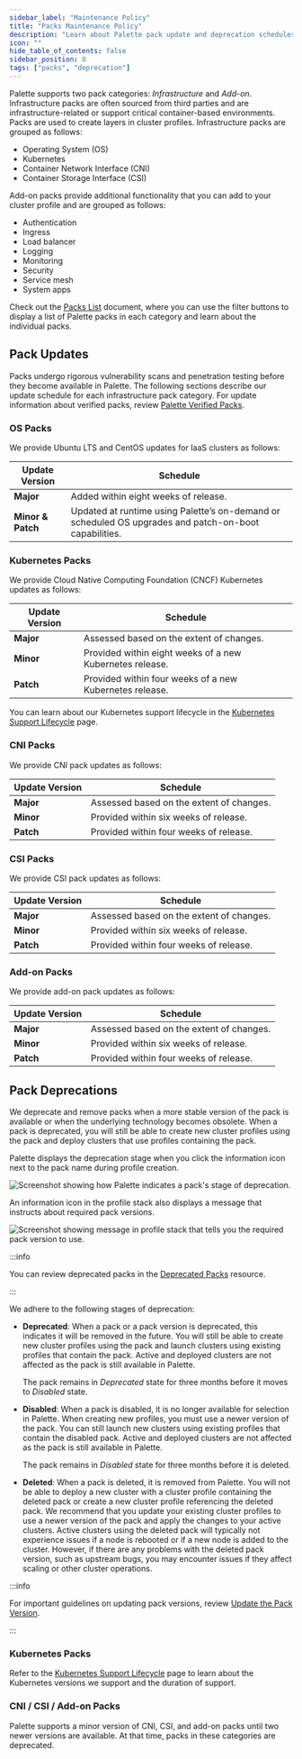 ```yaml
---
sidebar_label: "Maintenance Policy"
title: "Packs Maintenance Policy"
description: "Learn about Palette pack update and deprecation schedules."
icon: ""
hide_table_of_contents: false
sidebar_position: 0
tags: ["packs", "deprecation"]
---
```


Palette supports two pack categories: _Infrastructure_ and _Add-on_. Infrastructure packs are often sourced from third
parties and are infrastructure-related or support critical container-based environments. Packs are used to create layers
in cluster profiles. Infrastructure packs are grouped as follows:

- Operating System (OS)
- Kubernetes
- Container Network Interface (CNI)
- Container Storage Interface (CSI)

Add-on packs provide additional functionality that you can add to your cluster profile and are grouped as follows:

- Authentication
- Ingress
- Load balancer
- Logging
- Monitoring
- Security
- Service mesh
- System apps

Check out the [Packs List](integrations.mdx) document, where you can use the filter buttons to display a list of Palette
packs in each category and learn about the individual packs.

## Pack Updates

Packs undergo rigorous vulnerability scans and penetration testing before they become available in Palette. The
following sections describe our update schedule for each infrastructure pack category. For update information about
verified packs, review [Palette Verified Packs](verified_packs.md).

### OS Packs

We provide Ubuntu LTS and CentOS updates for IaaS clusters as follows:

| **Update Version** | **Schedule**                                                                                          |
| ------------------ | ----------------------------------------------------------------------------------------------------- |
| **Major**          | Added within eight weeks of release.                                                                  |
| **Minor & Patch**  | Updated at runtime using Palette’s on-demand or scheduled OS upgrades and patch-on-boot capabilities. |

### Kubernetes Packs

We provide Cloud Native Computing Foundation (CNCF) Kubernetes updates as follows:

| **Update Version** | **Schedule**                                             |
| ------------------ | -------------------------------------------------------- |
| **Major**          | Assessed based on the extent of changes.                 |
| **Minor**          | Provided within eight weeks of a new Kubernetes release. |
| **Patch**          | Provided within four weeks of a new Kubernetes release.  |

You can learn about our Kubernetes support lifecycle in the [Kubernetes Support Lifecycle](kubernetes-support.md) page.

### CNI Packs

We provide CNI pack updates as follows:

| **Update Version** | **Schedule**                             |
| ------------------ | ---------------------------------------- |
| **Major**          | Assessed based on the extent of changes. |
| **Minor**          | Provided within six weeks of release.    |
| **Patch**          | Provided within four weeks of release.   |

### CSI Packs

We provide CSI pack updates as follows:

| **Update Version** | **Schedule**                             |
| ------------------ | ---------------------------------------- |
| **Major**          | Assessed based on the extent of changes. |
| **Minor**          | Provided within six weeks of release.    |
| **Patch**          | Provided within four weeks of release.   |

### Add-on Packs

We provide add-on pack updates as follows:

| **Update Version** | **Schedule**                             |
| ------------------ | ---------------------------------------- |
| **Major**          | Assessed based on the extent of changes. |
| **Minor**          | Provided within six weeks of release.    |
| **Patch**          | Provided within four weeks of release.   |

## Pack Deprecations

We deprecate and remove packs when a more stable version of the pack is available or when the underlying technology
becomes obsolete. When a pack is deprecated, you will still be able to create new cluster profiles using the pack and
deploy clusters that use profiles containing the pack.

Palette displays the deprecation stage when you click the information icon next to the pack name during profile
creation.

![Screenshot showing how Palette indicates a pack's stage of deprecation.](/integrations_deprecation-stage.webp)

An information icon in the profile stack also displays a message that instructs about required pack versions.

![Screenshot showing message in profile stack that tells you the required pack version to use.](/integrations_deprecation-profile-stack-msg.webp)

:::info

You can review deprecated packs in the [Deprecated Packs](deprecated-packs.md) resource.

:::

We adhere to the following stages of deprecation:

- **Deprecated**: When a pack or a pack version is deprecated, this indicates it will be removed in the future. You will
  still be able to create new cluster profiles using the pack and launch clusters using existing profiles that contain
  the pack. Active and deployed clusters are not affected as the pack is still available in Palette.

  The pack remains in _Deprecated_ state for three months before it moves to _Disabled_ state.

- **Disabled**: When a pack is disabled, it is no longer available for selection in Palette. When creating new profiles,
  you must use a newer version of the pack. You can still launch new clusters using existing profiles that contain the
  disabled pack. Active and deployed clusters are not affected as the pack is still available in Palette.

  The pack remains in _Disabled_ state for three months before it is deleted.

- **Deleted**: When a pack is deleted, it is removed from Palette. You will not be able to deploy a new cluster with a
  cluster profile containing the deleted pack or create a new cluster profile referencing the deleted pack. We recommend
  that you update your existing cluster profiles to use a newer version of the pack and apply the changes to your active
  clusters. Active clusters using the deleted pack will typically not experience issues if a node is rebooted or if a
  new node is added to the cluster. However, if there are any problems with the deleted pack version, such as upstream
  bugs, you may encounter issues if they affect scaling or other cluster operations.

:::info

For important guidelines on updating pack versions, review
[Update the Pack Version](../profiles/cluster-profiles/modify-cluster-profiles/update-cluster-profile.md#update-the-pack-version).

:::

### Kubernetes Packs

Refer to the [Kubernetes Support Lifecycle](kubernetes-support.md) page to learn about the Kubernetes versions we
support and the duration of support.

### CNI / CSI / Add-on Packs

Palette supports a minor version of CNI, CSI, and add-on packs until two newer versions are available. At that time,
packs in these categories are deprecated.
